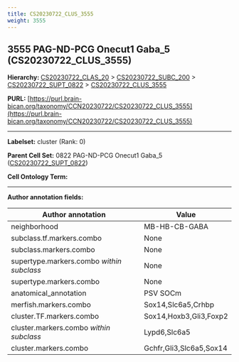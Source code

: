 ```yaml
---
title: CS20230722_CLUS_3555
weight: 3555
---
```

## 3555 PAG-ND-PCG Onecut1 Gaba_5 (CS20230722_CLUS_3555)
<b>Hierarchy: </b>
[CS20230722_CLAS_20](../CS20230722_CLAS_20) >
[CS20230722_SUBC_200](../CS20230722_SUBC_200) >
[CS20230722_SUPT_0822](../CS20230722_SUPT_0822) >
[CS20230722_CLUS_3555](../CS20230722_CLUS_3555)

**PURL:** [https://purl.brain-bican.org/taxonomy/CCN20230722/CS20230722_CLUS_3555](https://purl.brain-bican.org/taxonomy/CCN20230722/CS20230722_CLUS_3555)

---


**Labelset:** cluster (Rank: 0)

**Parent Cell Set:** 0822 PAG-ND-PCG Onecut1 Gaba_5 ([CS20230722_SUPT_0822](../CS20230722_SUPT_0822))



**Cell Ontology Term:** 

[MARKER GENES.]: #


---

[TRANSFERRED ANNOTATIONS.]: #


[AUTHOR ANNOTATION FIELDS.]: #


**Author annotation fields:**

| Author annotation | Value |
|-------------------|-------|
|neighborhood|MB-HB-CB-GABA|
|subclass.tf.markers.combo|None|
|subclass.markers.combo|None|
|supertype.markers.combo _within subclass_|None|
|supertype.markers.combo|None|
|anatomical_annotation|PSV SOCm|
|merfish.markers.combo|Sox14,Slc6a5,Crhbp|
|cluster.TF.markers.combo|Sox14,Hoxb3,Gli3,Foxp2|
|cluster.markers.combo _within subclass_|Lypd6,Slc6a5|
|cluster.markers.combo|Gchfr,Gli3,Slc6a5,Sox14|
